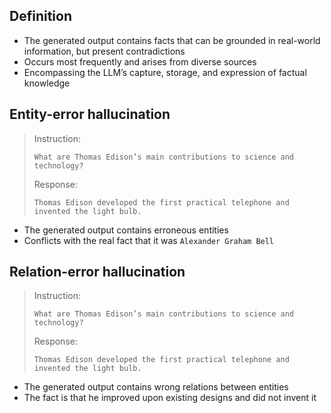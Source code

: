 ## Definition

- The generated output contains facts that can be grounded in real-world information, but present contradictions
- Occurs most frequently and arises from diverse sources
- Encompassing the LLM’s capture, storage, and expression of factual knowledge

## Entity-error hallucination

> Instruction:
> ```
> What are Thomas Edison’s main contributions to science and technology?
> ```
> Response:
> ```
> Thomas Edison developed the first practical telephone and invented the light bulb.
> ```

- The generated output contains erroneous entities
- Conflicts with the real fact that it was `Alexander Graham Bell`

## Relation-error hallucination

> Instruction:
> ```
> What are Thomas Edison’s main contributions to science and technology?
> ```
> Response:
> ```
> Thomas Edison developed the first practical telephone and invented the light bulb.
> ```

- The generated output contains wrong relations between entities
- The fact is that he improved upon existing designs and did not invent it
